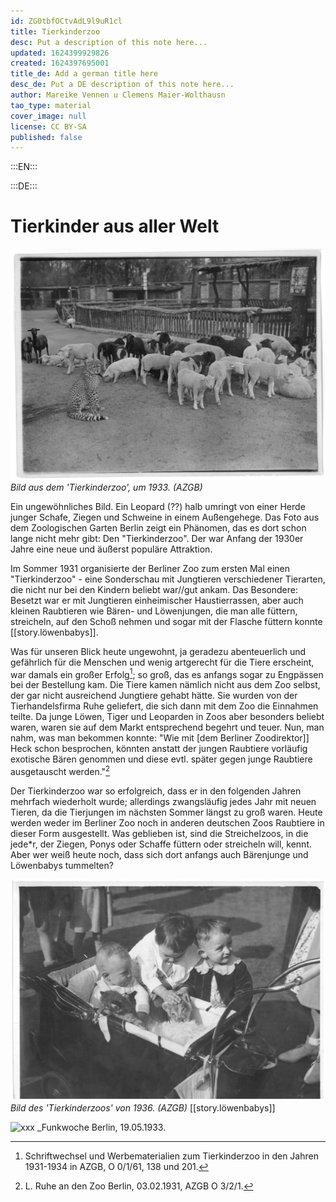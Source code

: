 ```yaml
---
id: ZG0tbfOCtvAdL9l9uR1cl
title: Tierkinderzoo
desc: Put a description of this note here...
updated: 1624399929826
created: 1624397695001
title_de: Add a german title here
desc_de: Put a DE description of this note here...
author: Mareike Vennen u Clemens Maier-Wolthausn
tao_type: material
cover_image: null
license: CC BY-SA
published: false
---
```



:::EN:::



:::DE:::

# Tierkinder aus aller Welt

![Gepardenjunges und junge Hausschweine und Schafe](images\cmw\Tierkindergarten_1930er.jpg)
_Bild aus dem 'Tierkinderzoo', um 1933. (AZGB)_


Ein ungewöhnliches Bild. Ein Leopard (??) halb umringt von einer Herde junger Schafe, Ziegen und Schweine in einem Außengehege. Das Foto aus dem Zoologischen Garten Berlin zeigt ein Phänomen, das es dort schon lange nicht mehr gibt: Den "Tierkinderzoo". Der war Anfang der 1930er Jahre eine neue und äußerst populäre Attraktion.
 
Im Sommer 1931 organisierte der Berliner Zoo zum ersten Mal einen "Tierkinderzoo" - eine Sonderschau mit Jungtieren verschiedener Tierarten, die nicht nur bei den Kindern beliebt war//gut ankam. Das Besondere: Besetzt war er mit Jungtieren einheimischer Haustierrassen, aber auch kleinen Raubtieren wie Bären- und Löwenjungen, die man alle füttern, streicheln, auf den Schoß nehmen und sogar mit der Flasche füttern konnte [[story.löwenbabys]].  
 
Was für unseren Blick heute ungewohnt, ja geradezu abenteuerlich und gefährlich für die Menschen und wenig artgerecht für die Tiere erscheint, war damals ein großer Erfolg[^Tierkinderzoo1]; so groß, das es anfangs  sogar zu Engpässen bei der Bestellung kam. Die Tiere kamen nämlich nicht aus dem Zoo selbst, der gar nicht ausreichend Jungtiere gehabt hätte. Sie wurden von der Tierhandelsfirma Ruhe geliefert, die sich dann mit dem Zoo die Einnahmen teilte. Da junge Löwen, Tiger und Leoparden in Zoos aber besonders beliebt waren, waren sie auf dem Markt entsprechend begehrt und teuer. Nun, man nahm, was man bekommen konnte: "Wie mit [dem Berliner Zoodirektor]] Heck schon besprochen, könnten anstatt der jungen Raubtiere vorläufig exotische Bären genommen und diese evtl. später gegen junge Raubtiere ausgetauscht werden."[^Tierkinderzoo2]

Der Tierkinderzoo war so erfolgreich, dass er in den folgenden Jahren mehrfach wiederholt wurde; allerdings zwangsläufig jedes Jahr mit neuen Tieren, da die Tierjungen im nächsten Sommer längst zu groß waren. Heute werden weder im Berliner Zoo noch in anderen deutschen Zoos Raubtiere in dieser Form ausgestellt. Was geblieben ist, sind die Streichelzoos, in die jede\*r, der Ziegen, Ponys oder Schaffe füttern oder streicheln will, kennt. Aber wer weiß heute noch, dass sich dort anfangs auch Bärenjunge und Löwenbabys tummelten? 




![Kleinkinder spielen in einem Kinderwagen mit jungen Raubkatzen](images\cmw\Tierkinderzoo_1936.jpg)
_Bild des 'Tierkinderzoos' von 1936. (AZGB)_ [[story.löwenbabys]]

![xxx]()
_Funkwoche Berlin, 19.05.1933.




[^Tierkinderzoo1]: Schriftwechsel und Werbematerialien zum Tierkinderzoo in den Jahren 1931-1934 in AZGB, O 0/1/61, 138 und 201.

[^Tierkinderzoo2]: L. Ruhe an den Zoo Berlin, 03.02.1931, AZGB O 3/2/1.